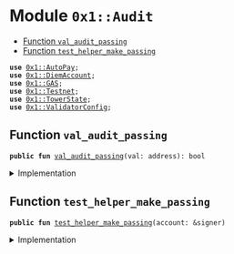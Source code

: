 
<a name="0x1_Audit"></a>

# Module `0x1::Audit`



-  [Function `val_audit_passing`](#0x1_Audit_val_audit_passing)
-  [Function `test_helper_make_passing`](#0x1_Audit_test_helper_make_passing)


<pre><code><b>use</b> <a href="AutoPay.md#0x1_AutoPay">0x1::AutoPay</a>;
<b>use</b> <a href="DiemAccount.md#0x1_DiemAccount">0x1::DiemAccount</a>;
<b>use</b> <a href="GAS.md#0x1_GAS">0x1::GAS</a>;
<b>use</b> <a href="Testnet.md#0x1_Testnet">0x1::Testnet</a>;
<b>use</b> <a href="TowerState.md#0x1_TowerState">0x1::TowerState</a>;
<b>use</b> <a href="ValidatorConfig.md#0x1_ValidatorConfig">0x1::ValidatorConfig</a>;
</code></pre>



<a name="0x1_Audit_val_audit_passing"></a>

## Function `val_audit_passing`



<pre><code><b>public</b> <b>fun</b> <a href="Audit.md#0x1_Audit_val_audit_passing">val_audit_passing</a>(val: address): bool
</code></pre>



<details>
<summary>Implementation</summary>


<pre><code><b>public</b> <b>fun</b> <a href="Audit.md#0x1_Audit_val_audit_passing">val_audit_passing</a>(val: address): bool {
  // has valid configs
  <b>if</b> (!<a href="ValidatorConfig.md#0x1_ValidatorConfig_is_valid">ValidatorConfig::is_valid</a>(val)) <b>return</b> <b>false</b>;
  // has operator account set <b>to</b> another address
  <b>let</b> oper = <a href="ValidatorConfig.md#0x1_ValidatorConfig_get_operator">ValidatorConfig::get_operator</a>(val);
  <b>if</b> (oper == val) <b>return</b> <b>false</b>;
  // operator account has balance
  <b>if</b> (<a href="DiemAccount.md#0x1_DiemAccount_balance">DiemAccount::balance</a>&lt;<a href="GAS.md#0x1_GAS">GAS</a>&gt;(oper) &lt; 50000 && !<a href="Testnet.md#0x1_Testnet_is_testnet">Testnet::is_testnet</a>()) <b>return</b> <b>false</b>;
  // has autopay enabled
  <b>if</b> (!<a href="AutoPay.md#0x1_AutoPay_is_enabled">AutoPay::is_enabled</a>(val)) <b>return</b> <b>false</b>;
  // has mining state
  <b>if</b> (!<a href="TowerState.md#0x1_TowerState_is_init">TowerState::is_init</a>(val)) <b>return</b> <b>false</b>;
  // is a slow wallet
  <b>if</b> (!<a href="DiemAccount.md#0x1_DiemAccount_is_slow">DiemAccount::is_slow</a>(val)) <b>return</b> <b>false</b>;

  // TODO: has network settings for validator

  <b>true</b>
}
</code></pre>



</details>

<a name="0x1_Audit_test_helper_make_passing"></a>

## Function `test_helper_make_passing`



<pre><code><b>public</b> <b>fun</b> <a href="Audit.md#0x1_Audit_test_helper_make_passing">test_helper_make_passing</a>(account: &signer)
</code></pre>



<details>
<summary>Implementation</summary>


<pre><code><b>public</b> <b>fun</b> <a href="Audit.md#0x1_Audit_test_helper_make_passing">test_helper_make_passing</a>(account: &signer){
  <b>assert</b>(<a href="Testnet.md#0x1_Testnet_is_testnet">Testnet::is_testnet</a>(), 1905001);
  <a href="AutoPay.md#0x1_AutoPay_enable_autopay">AutoPay::enable_autopay</a>(account);
}
</code></pre>



</details>


[//]: # ("File containing references which can be used from documentation")
[ACCESS_CONTROL]: https://github.com/diem/dip/blob/main/dips/dip-2.md
[ROLE]: https://github.com/diem/dip/blob/main/dips/dip-2.md#roles
[PERMISSION]: https://github.com/diem/dip/blob/main/dips/dip-2.md#permissions
